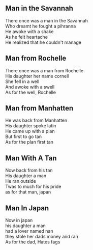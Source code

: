 Man in the Savannah
---
There once was a man in the Savannah   
Who dreamt he fought a pihranna   
He awoke with a shake   
As he felt heartache   
He realized that he couldn't manage   

Man from Rochelle  
---
There once was a man from Rochelle  
His daughter her name cornell  
She fell in a well  
And awoke with a swell  
As for the well, Rochelle  


Man from Manhatten   
---  
He was back from Manhatten  
His daughter spoke latin  
He came up with a plan  
But first to go tan  
As for the plan first tan  


Man With A Tan  
---  
Now back from his tan  
His daughter a man  
He ran outside  
Twas to much for his pride  
as for that man, japan  


Man In Japan  
---  
Now in japan  
his daughter a man  
had a lover named nan  
they stole her dads money and ran  
As for the dad, Hates fags  
